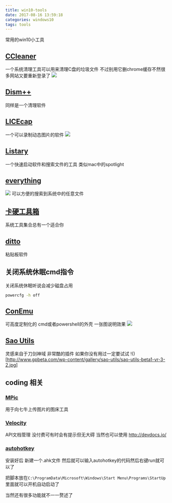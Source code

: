 ```yaml
---
title: win10-tools
date: 2017-08-16 13:59:18
categories: windows10
tags: tools
---
```

常用的win10小工具
<!--more-->
## [CCleaner](https://www.piriform.com/ccleaner)
一个系统清理工具可以用来清理C盘的垃圾文件
不过别用它删chrome缓存不然很多网站又要重新登录了
![](https://s1.pir.fm/cc/page2/cc5-screen1.png)
## [Dism++](https://www.chuyu.me/zh-Hans/)
同样是一个清理软件
## [LICEcap](https://www.cockos.com/licecap/)
一个可以录制动态图片的软件
![](https://www.cockos.com/licecap/licecap_rules.gif)
## [Listary](http://www.listary.com/)
一个快速启动软件和搜索文件的工具 类似mac中的spotlight
## [everything](http://www.voidtools.com/)
![](http://www.voidtools.com/support/everything/Everything.Search.Window.png)
可以方便的搜索到系统中的任意文件
## [卡硬工具箱](http://www.kbtool.cn/down.php)
系统工具集合总有一个适合你
## [ditto](http://ditto-cp.sourceforge.net/)
粘贴板软件

## 关闭系统休眠cmd指令
关闭系统休眠听说会减少磁盘占用
``` cmd
powercfg -h off
```
## [ConEmu](http://conemu.github.io/)
可高度定制化的 cmd或者powershell的外壳 一张图说明效果
![](http://ou7k0sem6.bkt.clouddn.com/ConEmu.png)
## [Sao Utils](http://www.gpbeta.com/post/develop/sao-utils/)
灵感来自于刀剑神域 非常酷的插件 如果你没有用过一定要试试
!()[http://www.gpbeta.com/wp-content/gallery/sao-utils/sao-utils-beta1-vr-3-2.jpg]

## coding 相关

###  [MPic](http://mpic.lzhaofu.cn/)
用于向七牛上传图片的图床工具

### [Velocity](https://velocity.silverlakesoftware.com/)
API文档管理 没付费可有时会有提示但无大碍  当然也可以使用 http://devdocs.io/

### [autohotkey](https://autohotkey.com/)
安装好后 新建一个.ahk文件 然后就可以输入autohotkey的代码然后右键run就可以了

把脚本放在`C:\ProgramData\Microsoft\Windows\Start Menu\Programs\StartUp`里面就可以开机自动启动了

当然还有很多功能就不一一赘述了
